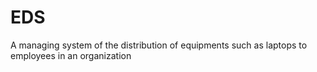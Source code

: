 # EDS
A managing system of the distribution of equipments such as laptops to employees in an organization
